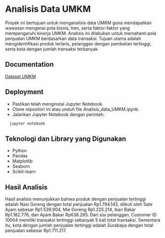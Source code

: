 
# Analisis Data UMKM

Proyek ini bertujuan untuk menganalisis data UMKM guna mendapatkan wawasan mengenai pola bisnis, tren, serta faktor-faktor yang mempengaruhi kinerja UMKM. Analisis ini dilakukan untuk memahami pola penjualan UMKM berdasarkan data transaksi. Tujuan utama adalah mengidentifikasi produk terlaris, pelanggan dengan pembelian tertinggi, serta kota dengan jumlah transaksi terbanyak. 


## Documentation

[Dataset UMKM](https://drive.google.com/file/d/11DJQsjnnLwSz0I-_Uson9l74IYR2Gbuh/view?usp=sharingn)


## Deployment

- Pastikan telah menginstal Jupyter Notebook.
- Clone repositori ini atau unduh file Analisis_data_UMKM.ipynb.
- Jalankan Jupyter Notebook dengan perintah:

```bash
  jupyter notebook
```


## Teknologi dan Library yang Digunakan

- Python
- Pandas
- Matplotlib
- Seaborn
- Scikit-learn

## Hasil Analisis

Hasil analisis menunjukkan bahwa produk dengan penjualan tertinggi adalah Nasi Goreng dengan total penjualan Rp1.794.143, diikuti oleh Sate Ayam sebesar Rp1.539.904, Mie Goreng Rp1.225.214, Ikan Bakar Rp1.182.776, dan Ayam Bakar Rp638.265. Dari sisi pelanggan, Customer ID 10004 memiliki transaksi tertinggi sebanyak 5 kali total transaksi. Sementara itu, kota dengan jumlah penjualan tertinggi adalah Surabaya dengan total penjualan sebesar Rp1.711.217.

